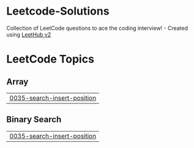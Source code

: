 # Leetcode-Solutions
Collection of LeetCode questions to ace the coding interview! - Created using [LeetHub v2](https://github.com/arunbhardwaj/LeetHub-2.0)

<!---LeetCode Topics Start-->
# LeetCode Topics
## Array
|  |
| ------- |
| [0035-search-insert-position](https://github.com/LahariDurgaKetha/Leetcode-Solutions/tree/master/0035-search-insert-position) |
## Binary Search
|  |
| ------- |
| [0035-search-insert-position](https://github.com/LahariDurgaKetha/Leetcode-Solutions/tree/master/0035-search-insert-position) |
<!---LeetCode Topics End-->